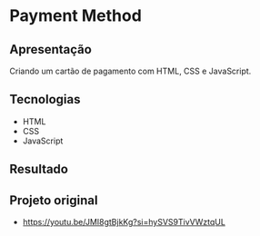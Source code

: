 # Payment Method

## Apresentação
Criando um cartão de pagamento com HTML, CSS e JavaScript.

## Tecnologias
- HTML
- CSS
- JavaScript

## Resultado


## Projeto original
- https://youtu.be/JMI8gtBjkKg?si=hySVS9TivVWztqUL